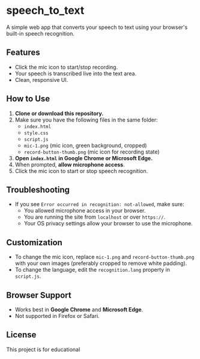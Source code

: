 # speech_to_text

A simple web app that converts your speech to text using your browser's built-in speech recognition.

## Features

- Click the mic icon to start/stop recording.
- Your speech is transcribed live into the text area.
- Clean, responsive UI.

## How to Use

1. **Clone or download this repository.**
2. Make sure you have the following files in the same folder:
   - `index.html`
   - `style.css`
   - `script.js`
   - `mic-1.png` (mic icon, green background, cropped)
   - `record-button-thumb.png` (mic icon for recording state)
3. **Open `index.html` in Google Chrome or Microsoft Edge.**
4. When prompted, **allow microphone access**.
5. Click the mic icon to start or stop speech recognition.

## Troubleshooting

- If you see `Error occurred in recognition: not-allowed`, make sure:
  - You allowed microphone access in your browser.
  - You are running the site from `localhost` or over `https://`.
  - Your OS privacy settings allow your browser to use the microphone.

## Customization

- To change the mic icon, replace `mic-1.png` and `record-button-thumb.png` with your own images (preferably cropped to remove white padding).
- To change the language, edit the `recognition.lang` property in `script.js`.

## Browser Support

- Works best in **Google Chrome** and **Microsoft Edge**.
- Not supported in Firefox or Safari.

## License

This project is for educational
